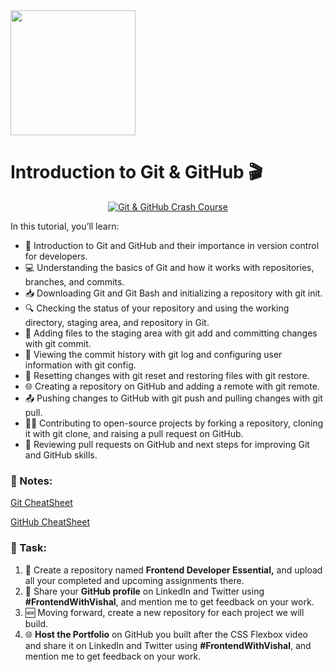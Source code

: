 <img src="https://github.com/Vishal-raj-1/Frontend-Development-Essentials/blob/main/Assets/Icons/github.png" width="200px" />


# Introduction to Git & GitHub 🎬

<div align="center">
  <a href="https://youtu.be/ng_3YZHnz8U" >
    <img src="http://img.youtube.com/vi/ng_3YZHnz8U/0.jpg" alt="Git & GitHub Crash Course" />
  </a>
</div>

In this tutorial, you’ll learn:

- 👋 Introduction to Git and GitHub and their importance in version control for developers.
- 💻 Understanding the basics of Git and how it works with repositories, branches, and commits.
- 📥 Downloading Git and Git Bash and initializing a repository with git init.
- 🔍 Checking the status of your repository and using the working directory, staging area, and repository in Git.
- 📝 Adding files to the staging area with git add and committing changes with git commit.
- 📜 Viewing the commit history with git log and configuring user information with git config.
- 🔄 Resetting changes with git reset and restoring files with git restore.
- 🌐 Creating a repository on GitHub and adding a remote with git remote.
- 📤 Pushing changes to GitHub with git push and pulling changes with git pull.
- 👨‍💻 Contributing to open-source projects by forking a repository, cloning it with git clone, and raising a pull request on GitHub.
- 👀 Reviewing pull requests on GitHub and next steps for improving Git and GitHub skills.


### 📝 Notes:

[Git CheatSheet](https://github.com/Vishal-raj-1/Frontend-Development-Essentials/blob/main/CheatSheets/Git.md)

[GitHub CheatSheet](https://github.com/Vishal-raj-1/Frontend-Development-Essentials/blob/main/CheatSheets/GitHub.md)

### 🔨 Task:

1. 📂 Create a repository named **Frontend Developer Essential,** and upload all your completed and upcoming assignments there.
2. 📣 Share your **GitHub profile** on LinkedIn and Twitter using **#FrontendWithVishal**, and mention me to get feedback on your work.
3. 🆕 Moving forward, create a new repository for each project we will build.
4. 🌐 **Host the Portfolio** on GitHub you built after the CSS Flexbox video and share it on LinkedIn and Twitter using **#FrontendWithVishal**, and mention me to get feedback on your work.